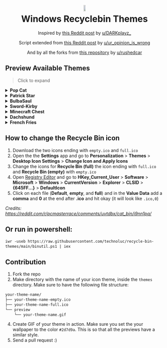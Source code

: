 <h1 align="center">
<img src="assets/default-bin-icon.png" width="10%" height="10%"><br>
  Windows Recyclebin Themes 
</h1>
<p align="center">
<span>Inspired by <a href="https://reddit.com/r/pcmasterrace/comments/uvtdbx/cat_bin/">this Reddit post</a> by <a href="https://reddit.com/user/DARKplayz_">u/DARKplayz_</a></span>
</p>
<p align="center">
<span>Script extended from <a href="https://www.reddit.com/r/pcmasterrace/comments/uw2se4/comment/i9qby36/?utm_source=share&utm_medium=web2x&context=3/">this Reddit post</a> by <a href="https://reddit.com/user/ur_opinion_is_wrong">u/ur_opinion_is_wrong</a></span>
</p>
<p align="center">
<span>And by all the forks from <a href="https://github.com/sdushantha/recycle-bin-themes">this repository</a> by <a href="https://reddit.com/user/rushedcar">u/rushedcar</a></span>
</p>


## Preview Available Themes

> Click to expand

<details>
<summary><b>Pop Cat</b></summary>
<img src="themes/pop-cat/preview/pop-cat.gif">
<br>
<b><a href="https://github.com/technoluc/recycle-bin-themes/tree/main/themes/pop-cat">[View Icons]</a></b>
</details>

<details>
<summary><b>Patrick Star</b></summary>
<img src="themes/patrick-star/preview/patrick-star.gif">
<br>
<b><a href="https://github.com/technoluc/recycle-bin-themes/tree/main/themes/patrick-star">[View Icons]</a></b>
</details>

<details>
<summary><b>BulbaSaul</b></summary>
<img src="themes/bulbasaul/preview/bulbasaul.gif">
<br>
<b><a href="https://github.com/technoluc/recycle-bin-themes/tree/main/themes/bulbasaul">[View Icons]</a></b>
</details>

<details>
<summary><b>Sword-Kirby</b></summary>
<img src="themes/sword-kirby/preview/sword-kirby.gif">
<br>
<b><a href="https://github.com/technoluc/recycle-bin-themes/tree/main/themes/sword-kirby">[View Icons]</a></b>
</details>

<details>
<summary><b>Minecraft Chest</b></summary>
<img src="themes/minecraft-chest/preview/minecraft-chest.gif">
<br>
<b><a href="https://github.com/technoluc/recycle-bin-themes/tree/main/themes/minecraft-chest">[View Icons]</a></b>
</details>

<details>
<summary><b>Dachshund</b></summary>
<img src="themes/dachshund/preview/dachshund.gif">
<br>
<b><a href="https://github.com/technoluc/recycle-bin-themes/tree/main/themes/dachshund">[View Icons]</a></b>
</details>

<details>
<summary><b>French Fries</b></summary>
<img src="themes/french-fries/french-fries.gif">
<br>
<b><a href="https://github.com/technoluc/recycle-bin-themes/tree/main/themes/french-fries">[View Icons]</a></b>
</details>

## How to change the Recycle Bin icon
1. Download the two icons ending with `empty.ico` and `full.ico`
2. Open the the **Settings** app and go to **Personalization** > **Themes** > **Desktop Icon Settings** > **Change Icon and Apply Icons**
3. Change the icons for **Recycle Bin (full)** the icon ending with `full.ico` and **Recycle Bin (empty)** with `empty.ico`
3. Open [Registry Editor](https://support.microsoft.com/en-us/windows/how-to-open-registry-editor-in-windows-10-deab38e6-91d6-e0aa-4b7c-8878d9e07b11) and go to **HKey_Current_User** > **Software** > **Microsoft** > **Windows** > **CurrentVersion** > **Explorer** > **CLSID** > **{645FF...}** > **DefaultIcon**
4. Click on each file (**Default**, **empty**, and **full**) and in the **Value Data** add a **comma** and **0** at the end after **.ico** and hit okay (it will look like `.ico,0`)

*Credits: https://reddit.com/r/pcmasterrace/comments/uvtdbx/cat_bin/i9nn1pq/*

## Or run in powershell:
```
iwr -useb https://raw.githubusercontent.com/technoluc/recycle-bin-themes/main/binutil.ps1 | iex
```


## Contribution
1. Fork the repo
2. Make directory with the name of your icon theme, inside the `themes` directory. Make sure to have the following file structure:
```
your-theme-name/
├── your-theme-name-empty.ico
├── your-theme-name-full.ico
└── preview
    └── your-theme-name.gif  
```
4. Create GIF of your theme in action. Make sure you set the your wallpaper to the color `#2d7d9a`. This is so that all the previews have a similar style.
3. Send a pull request :)
